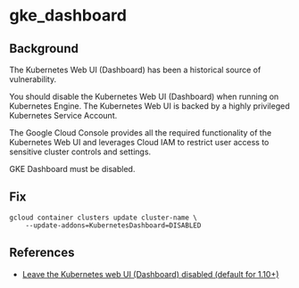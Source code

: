 # gke_dashboard

## Background

The Kubernetes Web UI (Dashboard) has been a historical source of vulnerability.

You should disable the Kubernetes Web UI (Dashboard) when running on Kubernetes Engine. The Kubernetes Web UI is backed by a highly privileged Kubernetes Service Account.

The Google Cloud Console provides all the required functionality of the Kubernetes Web UI and leverages Cloud IAM to restrict user access to sensitive cluster controls and settings.

GKE Dashboard must be disabled.

## Fix

```shell
gcloud container clusters update cluster-name \
    --update-addons=KubernetesDashboard=DISABLED
```

## References

- [Leave the Kubernetes web UI (Dashboard) disabled (default for 1.10+)](https://cloud.google.com/kubernetes-engine/docs/how-to/hardening-your-cluster#disable_kubernetes_dashboard)
